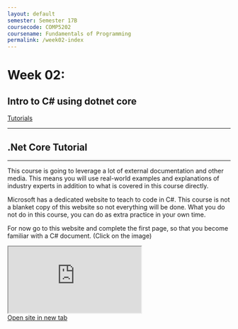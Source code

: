 ```yaml
---
layout: default
semester: Semester 17B
coursecode: COMP5202
coursename: Fundamentals of Programming
permalink: /week02-index
---
```


# Week 02:
## Intro to C# using dotnet core

<a href="./week02-tutorial.html" class="btn btn-primary">Tutorials</a> 

---

## .Net Core Tutorial

---

This course is going to leverage a lot of external documentation and other media. This means you will use real-world examples and explanations of industry experts in addition to what is covered in this course directly.

Microsoft has a dedicated website to teach to code in C#. This course is not a blanket copy of this website so not everything will be done. What you do not do in this course, you can do as extra practice in your own time.

For now go to this website and complete the first page, so that you become familiar with a C# document. (Click on the image)

<div class="images">
    <iframe style="background:#fff;" src="https://www.microsoft.com/net/tutorials/csharp/getting-started/hello-world">Your browser does not support iframes</iframe>
</div>
<a class="iframe" href="https://www.microsoft.com/net/tutorials/csharp/getting-started/hello-world" target="_blank">Open site in new tab</a>